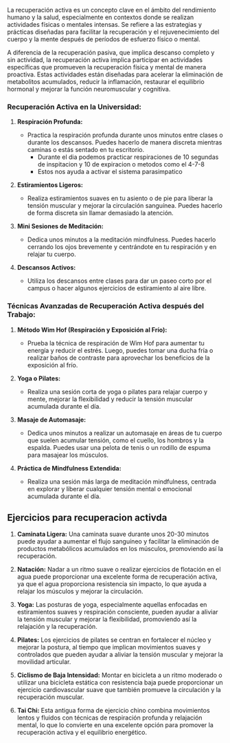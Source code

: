   
La recuperación activa es un concepto clave en el ámbito del rendimiento humano y la salud, especialmente en contextos donde se realizan actividades físicas o mentales intensas. Se refiere a las estrategias y prácticas diseñadas para facilitar la recuperación y el rejuvenecimiento del cuerpo y la mente después de períodos de esfuerzo físico o mental.

A diferencia de la recuperación pasiva, que implica descanso completo y sin actividad, la recuperación activa implica participar en actividades específicas que promueven la recuperación física y mental de manera proactiva. Estas actividades están diseñadas para acelerar la eliminación de metabolitos acumulados, reducir la inflamación, restaurar el equilibrio hormonal y mejorar la función neuromuscular y cognitiva.



### Recuperación Activa en la Universidad:

1. **Respiración Profunda:**
   - Practica la respiración profunda durante unos minutos entre clases o durante los descansos. Puedes hacerlo de manera discreta mientras caminas o estás sentado en tu escritorio.
	   - Durante el dia podemos practicar respiraciones de 10 segundas de inspitacion y 10 de expiracion o metodos como el 4-7-8
	   - Estos nos ayuda a activar el sistema parasimpatico

2. **Estiramientos Ligeros:**
   - Realiza estiramientos suaves en tu asiento o de pie para liberar la tensión muscular y mejorar la circulación sanguínea. Puedes hacerlo de forma discreta sin llamar demasiado la atención.

3. **Mini Sesiones de Meditación:**
   - Dedica unos minutos a la meditación mindfulness. Puedes hacerlo cerrando los ojos brevemente y centrándote en tu respiración y en relajar tu cuerpo.

4. **Descansos Activos:**
   - Utiliza los descansos entre clases para dar un paseo corto por el campus o hacer algunos ejercicios de estiramiento al aire libre.

### Técnicas Avanzadas de Recuperación Activa después del Trabajo:

1. **Método Wim Hof (Respiración y Exposición al Frío):**
   - Prueba la técnica de respiración de Wim Hof para aumentar tu energía y reducir el estrés. Luego, puedes tomar una ducha fría o realizar baños de contraste para aprovechar los beneficios de la exposición al frío.

2. **Yoga o Pilates:**
   - Realiza una sesión corta de yoga o pilates para relajar cuerpo y mente, mejorar la flexibilidad y reducir la tensión muscular acumulada durante el día.

3. **Masaje de Automasaje:**
   - Dedica unos minutos a realizar un automasaje en áreas de tu cuerpo que suelen acumular tensión, como el cuello, los hombros y la espalda. Puedes usar una pelota de tenis o un rodillo de espuma para masajear los músculos.

4. **Práctica de Mindfulness Extendida:**
   - Realiza una sesión más larga de meditación mindfulness, centrada en explorar y liberar cualquier tensión mental o emocional acumulada durante el día.



## Ejercicios para recuperacion activda

1. **Caminata Ligera:** Una caminata suave durante unos 20-30 minutos puede ayudar a aumentar el flujo sanguíneo y facilitar la eliminación de productos metabólicos acumulados en los músculos, promoviendo así la recuperación.

2. **Natación:** Nadar a un ritmo suave o realizar ejercicios de flotación en el agua puede proporcionar una excelente forma de recuperación activa, ya que el agua proporciona resistencia sin impacto, lo que ayuda a relajar los músculos y mejorar la circulación.

3. **Yoga:** Las posturas de yoga, especialmente aquellas enfocadas en estiramientos suaves y respiración consciente, pueden ayudar a aliviar la tensión muscular y mejorar la flexibilidad, promoviendo así la relajación y la recuperación.

4. **Pilates:** Los ejercicios de pilates se centran en fortalecer el núcleo y mejorar la postura, al tiempo que implican movimientos suaves y controlados que pueden ayudar a aliviar la tensión muscular y mejorar la movilidad articular.

5. **Ciclismo de Baja Intensidad:** Montar en bicicleta a un ritmo moderado o utilizar una bicicleta estática con resistencia baja puede proporcionar un ejercicio cardiovascular suave que también promueve la circulación y la recuperación muscular.

6. **Tai Chi:** Esta antigua forma de ejercicio chino combina movimientos lentos y fluidos con técnicas de respiración profunda y relajación mental, lo que lo convierte en una excelente opción para promover la recuperación activa y el equilibrio energético.

